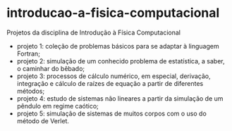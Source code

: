 # introducao-a-fisica-computacional
Projetos da disciplina de Introdução à Física Computacional
- projeto 1: coleção de problemas básicos para se adaptar à linguagem Fortran;
- projeto 2: simulação de um conhecido problema de estatística, a saber, o caminhar do bêbado;
- projeto 3: processos de cálculo numérico, em especial, derivação, integração e cálculo de raízes de equação a partir de diferentes métodos;
- projeto 4: estudo de sistemas não lineares a partir da simulação de um pêndulo em regime caótico;
- projeto 5: simulação de sistemas de muitos corpos com o uso do método de Verlet. 
